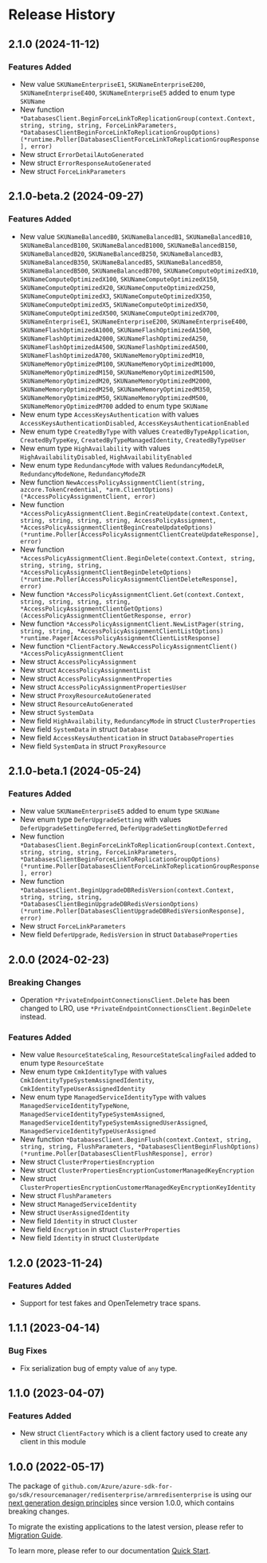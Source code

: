 # Release History

## 2.1.0 (2024-11-12)
### Features Added

- New value `SKUNameEnterpriseE1`, `SKUNameEnterpriseE200`, `SKUNameEnterpriseE400`, `SKUNameEnterpriseE5` added to enum type `SKUName`
- New function `*DatabasesClient.BeginForceLinkToReplicationGroup(context.Context, string, string, string, ForceLinkParameters, *DatabasesClientBeginForceLinkToReplicationGroupOptions) (*runtime.Poller[DatabasesClientForceLinkToReplicationGroupResponse], error)`
- New struct `ErrorDetailAutoGenerated`
- New struct `ErrorResponseAutoGenerated`
- New struct `ForceLinkParameters`


## 2.1.0-beta.2 (2024-09-27)
### Features Added

- New value `SKUNameBalancedB0`, `SKUNameBalancedB1`, `SKUNameBalancedB10`, `SKUNameBalancedB100`, `SKUNameBalancedB1000`, `SKUNameBalancedB150`, `SKUNameBalancedB20`, `SKUNameBalancedB250`, `SKUNameBalancedB3`, `SKUNameBalancedB350`, `SKUNameBalancedB5`, `SKUNameBalancedB50`, `SKUNameBalancedB500`, `SKUNameBalancedB700`, `SKUNameComputeOptimizedX10`, `SKUNameComputeOptimizedX100`, `SKUNameComputeOptimizedX150`, `SKUNameComputeOptimizedX20`, `SKUNameComputeOptimizedX250`, `SKUNameComputeOptimizedX3`, `SKUNameComputeOptimizedX350`, `SKUNameComputeOptimizedX5`, `SKUNameComputeOptimizedX50`, `SKUNameComputeOptimizedX500`, `SKUNameComputeOptimizedX700`, `SKUNameEnterpriseE1`, `SKUNameEnterpriseE200`, `SKUNameEnterpriseE400`, `SKUNameFlashOptimizedA1000`, `SKUNameFlashOptimizedA1500`, `SKUNameFlashOptimizedA2000`, `SKUNameFlashOptimizedA250`, `SKUNameFlashOptimizedA4500`, `SKUNameFlashOptimizedA500`, `SKUNameFlashOptimizedA700`, `SKUNameMemoryOptimizedM10`, `SKUNameMemoryOptimizedM100`, `SKUNameMemoryOptimizedM1000`, `SKUNameMemoryOptimizedM150`, `SKUNameMemoryOptimizedM1500`, `SKUNameMemoryOptimizedM20`, `SKUNameMemoryOptimizedM2000`, `SKUNameMemoryOptimizedM250`, `SKUNameMemoryOptimizedM350`, `SKUNameMemoryOptimizedM50`, `SKUNameMemoryOptimizedM500`, `SKUNameMemoryOptimizedM700` added to enum type `SKUName`
- New enum type `AccessKeysAuthentication` with values `AccessKeysAuthenticationDisabled`, `AccessKeysAuthenticationEnabled`
- New enum type `CreatedByType` with values `CreatedByTypeApplication`, `CreatedByTypeKey`, `CreatedByTypeManagedIdentity`, `CreatedByTypeUser`
- New enum type `HighAvailability` with values `HighAvailabilityDisabled`, `HighAvailabilityEnabled`
- New enum type `RedundancyMode` with values `RedundancyModeLR`, `RedundancyModeNone`, `RedundancyModeZR`
- New function `NewAccessPolicyAssignmentClient(string, azcore.TokenCredential, *arm.ClientOptions) (*AccessPolicyAssignmentClient, error)`
- New function `*AccessPolicyAssignmentClient.BeginCreateUpdate(context.Context, string, string, string, string, AccessPolicyAssignment, *AccessPolicyAssignmentClientBeginCreateUpdateOptions) (*runtime.Poller[AccessPolicyAssignmentClientCreateUpdateResponse], error)`
- New function `*AccessPolicyAssignmentClient.BeginDelete(context.Context, string, string, string, string, *AccessPolicyAssignmentClientBeginDeleteOptions) (*runtime.Poller[AccessPolicyAssignmentClientDeleteResponse], error)`
- New function `*AccessPolicyAssignmentClient.Get(context.Context, string, string, string, string, *AccessPolicyAssignmentClientGetOptions) (AccessPolicyAssignmentClientGetResponse, error)`
- New function `*AccessPolicyAssignmentClient.NewListPager(string, string, string, *AccessPolicyAssignmentClientListOptions) *runtime.Pager[AccessPolicyAssignmentClientListResponse]`
- New function `*ClientFactory.NewAccessPolicyAssignmentClient() *AccessPolicyAssignmentClient`
- New struct `AccessPolicyAssignment`
- New struct `AccessPolicyAssignmentList`
- New struct `AccessPolicyAssignmentProperties`
- New struct `AccessPolicyAssignmentPropertiesUser`
- New struct `ProxyResourceAutoGenerated`
- New struct `ResourceAutoGenerated`
- New struct `SystemData`
- New field `HighAvailability`, `RedundancyMode` in struct `ClusterProperties`
- New field `SystemData` in struct `Database`
- New field `AccessKeysAuthentication` in struct `DatabaseProperties`
- New field `SystemData` in struct `ProxyResource`


## 2.1.0-beta.1 (2024-05-24)
### Features Added

- New value `SKUNameEnterpriseE5` added to enum type `SKUName`
- New enum type `DeferUpgradeSetting` with values `DeferUpgradeSettingDeferred`, `DeferUpgradeSettingNotDeferred`
- New function `*DatabasesClient.BeginForceLinkToReplicationGroup(context.Context, string, string, string, ForceLinkParameters, *DatabasesClientBeginForceLinkToReplicationGroupOptions) (*runtime.Poller[DatabasesClientForceLinkToReplicationGroupResponse], error)`
- New function `*DatabasesClient.BeginUpgradeDBRedisVersion(context.Context, string, string, string, *DatabasesClientBeginUpgradeDBRedisVersionOptions) (*runtime.Poller[DatabasesClientUpgradeDBRedisVersionResponse], error)`
- New struct `ForceLinkParameters`
- New field `DeferUpgrade`, `RedisVersion` in struct `DatabaseProperties`


## 2.0.0 (2024-02-23)
### Breaking Changes

- Operation `*PrivateEndpointConnectionsClient.Delete` has been changed to LRO, use `*PrivateEndpointConnectionsClient.BeginDelete` instead.

### Features Added

- New value `ResourceStateScaling`, `ResourceStateScalingFailed` added to enum type `ResourceState`
- New enum type `CmkIdentityType` with values `CmkIdentityTypeSystemAssignedIdentity`, `CmkIdentityTypeUserAssignedIdentity`
- New enum type `ManagedServiceIdentityType` with values `ManagedServiceIdentityTypeNone`, `ManagedServiceIdentityTypeSystemAssigned`, `ManagedServiceIdentityTypeSystemAssignedUserAssigned`, `ManagedServiceIdentityTypeUserAssigned`
- New function `*DatabasesClient.BeginFlush(context.Context, string, string, string, FlushParameters, *DatabasesClientBeginFlushOptions) (*runtime.Poller[DatabasesClientFlushResponse], error)`
- New struct `ClusterPropertiesEncryption`
- New struct `ClusterPropertiesEncryptionCustomerManagedKeyEncryption`
- New struct `ClusterPropertiesEncryptionCustomerManagedKeyEncryptionKeyIdentity`
- New struct `FlushParameters`
- New struct `ManagedServiceIdentity`
- New struct `UserAssignedIdentity`
- New field `Identity` in struct `Cluster`
- New field `Encryption` in struct `ClusterProperties`
- New field `Identity` in struct `ClusterUpdate`


## 1.2.0 (2023-11-24)
### Features Added

- Support for test fakes and OpenTelemetry trace spans.


## 1.1.1 (2023-04-14)
### Bug Fixes

- Fix serialization bug of empty value of `any` type.


## 1.1.0 (2023-04-07)
### Features Added

- New struct `ClientFactory` which is a client factory used to create any client in this module


## 1.0.0 (2022-05-17)

The package of `github.com/Azure/azure-sdk-for-go/sdk/resourcemanager/redisenterprise/armredisenterprise` is using our [next generation design principles](https://azure.github.io/azure-sdk/general_introduction.html) since version 1.0.0, which contains breaking changes.

To migrate the existing applications to the latest version, please refer to [Migration Guide](https://aka.ms/azsdk/go/mgmt/migration).

To learn more, please refer to our documentation [Quick Start](https://aka.ms/azsdk/go/mgmt).